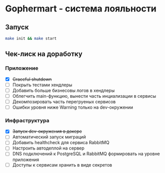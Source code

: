 # Gophermart - система лояльности

## Запуск
```bash
make init && make start
```

## Чек-лиск на доработку

### Приложение
- [x] ~~Graceful shutdown~~
- [ ] Покрыть тестами хендлеры
- [ ] Добавить больше бизнесовы логов в хендлеры
- [ ] Облегчить main-функцию, вынести часть инциализации в сервисы
- [ ] Декомпозировать часть перегруеных сервисов
- [ ] Ошибки уровня ниже Warning только на dev-окружении

### Инфраструктура
- [x] ~~Запуск dev-окружения в докере~~
- [ ] Автоматический запуск миграций
- [ ] Добавить healthcheck для сервиса RabbitMQ
- [ ] Настроить автодеплой на сервер
- [ ] DNS подключений к PostgreSQL и RabbitMQ формировать на уровне приложения
- [ ] Доступы к сервисам хранить в виде секретов
